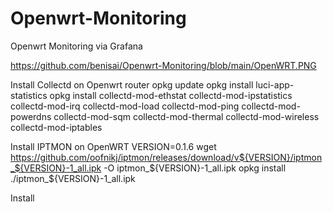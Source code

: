 # Openwrt-Monitoring
Openwrt Monitoring via Grafana

https://github.com/benisai/Openwrt-Monitoring/blob/main/OpenWRT.PNG

Install Collectd on Openwrt router
opkg update
opkg install luci-app-statistics
opkg install collectd-mod-ethstat collectd-mod-ipstatistics collectd-mod-irq collectd-mod-load collectd-mod-ping collectd-mod-powerdns collectd-mod-sqm collectd-mod-thermal collectd-mod-wireless collectd-mod-iptables

Install IPTMON on OpenWRT
VERSION=0.1.6
wget https://github.com/oofnikj/iptmon/releases/download/v${VERSION}/iptmon_${VERSION}-1_all.ipk -O iptmon_${VERSION}-1_all.ipk
opkg install ./iptmon_${VERSION}-1_all.ipk

Install 
